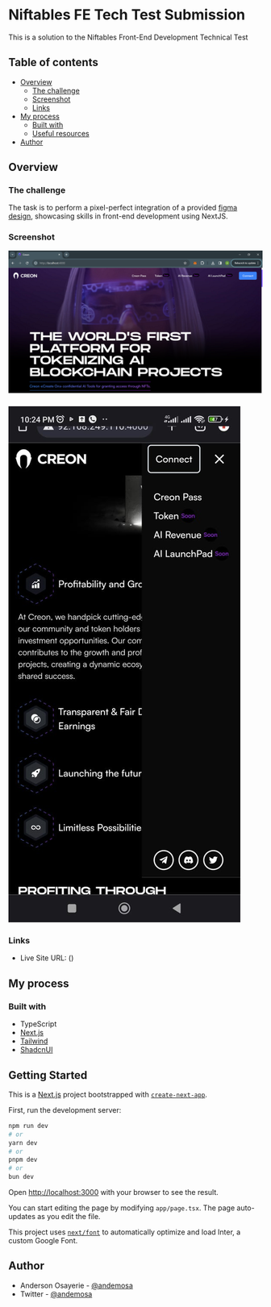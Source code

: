 # Niftables FE Tech Test Submission

This is a solution to the Niftables Front-End Development Technical Test

## Table of contents

- [Overview](#overview)
  - [The challenge](#the-challenge)
  - [Screenshot](#screenshot)
  - [Links](#links)
- [My process](#my-process)
  - [Built with](#built-with)
  - [Useful resources](#useful-resources)
- [Author](#author)

## Overview

### The challenge

The task is to perform a pixel-perfect integration of a provided [figma design](https://www.figma.com/file/Y9kCV8ZzERPpl46xNzfvyw/Front-end-Developer-Test?type=design&node-id=23%3A2&mode=design&t=YqAJaMyv6b9UvBIQ-1), showcasing skills in front-end development using NextJS.

### Screenshot

![Desktop view](./screenshots/creon.png)
###
![Mobile view](./screenshots/mobile.jpeg)

### Links

- Live Site URL: ()

## My process

### Built with

- TypeScript
- [Next.js](https://nextjs.org/)
- [Tailwind](https://tailwindcss.com/)
- [ShadcnUI](https://ui.shadcn.com/)

## Getting Started

This is a [Next.js](https://nextjs.org/) project bootstrapped with [`create-next-app`](https://github.com/vercel/next.js/tree/canary/packages/create-next-app).

First, run the development server:

```bash
npm run dev
# or
yarn dev
# or
pnpm dev
# or
bun dev
```

Open [http://localhost:3000](http://localhost:3000) with your browser to see the result.

You can start editing the page by modifying `app/page.tsx`. The page auto-updates as you edit the file.

This project uses [`next/font`](https://nextjs.org/docs/basic-features/font-optimization) to automatically optimize and load Inter, a custom Google Font.


## Author

- Anderson Osayerie - [@andemosa](https://andemosa.vercel.app)
- Twitter - [@andemosa](https://www.twitter.com/andemosa)

